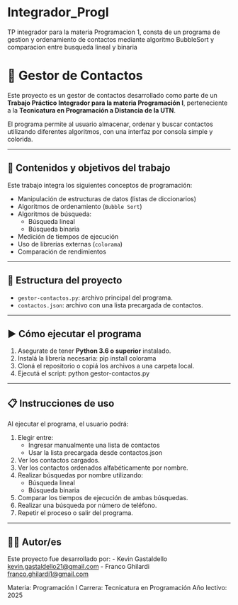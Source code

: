 # Integrador_ProgI
TP integrador para la materia Programacion 1, consta de un programa de gestion y ordenamiento de contactos mediante algoritmo BubbleSort y comparacion entre busqueda lineal y binaria


# 📱 Gestor de Contactos

Este proyecto es un gestor de contactos desarrollado como parte de un **Trabajo Práctico Integrador para la materia Programación I**, perteneciente a la **Tecnicatura en Programación a Distancia de la UTN**.

El programa permite al usuario almacenar, ordenar y buscar contactos utilizando diferentes algoritmos, con una interfaz por consola simple y colorida.

---

## 🧠 Contenidos y objetivos del trabajo

Este trabajo integra los siguientes conceptos de programación:

- Manipulación de estructuras de datos (listas de diccionarios)
- Algoritmos de ordenamiento (`Bubble Sort`)
- Algoritmos de búsqueda:
  - Búsqueda lineal
  - Búsqueda binaria
- Medición de tiempos de ejecución
- Uso de librerías externas (`colorama`)
- Comparación de rendimientos

---

## 📂 Estructura del proyecto

- `gestor-contactos.py`: archivo principal del programa.
- `contactos.json`: archivo con una lista precargada de contactos.

---

## ▶️ Cómo ejecutar el programa

1. Asegurate de tener **Python 3.6 o superior** instalado.
2. Instalá la librería necesaria:
   pip install colorama
3. Cloná el repositorio o copiá los archivos a una carpeta local.
4. Ejecutá el script:
python gestor-contactos.py

---

## 📋 Instrucciones de uso

Al ejecutar el programa, el usuario podrá:
1. Elegir entre:
    - Ingresar manualmente una lista de contactos
    - Usar la lista precargada desde contactos.json
2. Ver los contactos cargados.
3. Ver los contactos ordenados alfabéticamente por nombre.
4. Realizar búsquedas por nombre utilizando:
    - Búsqueda lineal
    - Búsqueda binaria
5. Comparar los tiempos de ejecución de ambas búsquedas.
6. Realizar una búsqueda por número de teléfono.
7. Repetir el proceso o salir del programa.

---

## 👨‍💻 Autor/es

Este proyecto fue desarrollado por:
    - Kevin Gastaldello kevin.gastaldello21@gmail.com
    - Franco Ghilardi franco.ghilardi1@gmail.com

Materia: Programación I
Carrera: Tecnicatura en Programación
Año lectivo: 2025